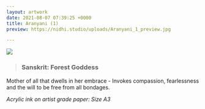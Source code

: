 ```yaml
---
layout: artwork
date: 2021-08-07 07:39:25 +0000
title: Aranyani (1)
preview: https://nidhi.studio/uploads/Aranyani_1_preview.jpg

---
```

![](https://nidhi.studio/uploads/Aranyani_1_wm.jpg)

> ### Sanskrit: Forest Goddess

Mother of all that dwells in her embrace - Invokes compassion, fearlessness and the will to be free from all bondages.

_Acrylic ink on artist grade paper: Size A3_

